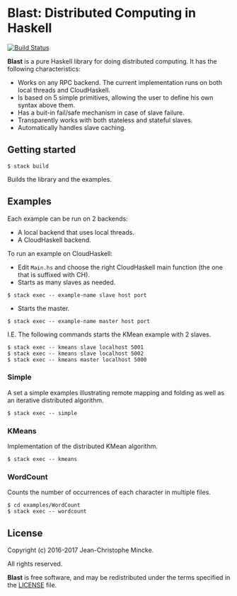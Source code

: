 # Blast: Distributed Computing in Haskell

[![Build Status](https://travis-ci.org/jcmincke/Blast.svg?branch=master)](https://travis-ci.org/jcmincke/Blast)

**Blast** is a pure Haskell library for doing distributed computing. It has the following characteristics:

* Works on any RPC backend. The current implementation runs on both local threads and CloudHaskell.
* Is based on 5 simple primitives, allowing the user to define his own syntax above them.
* Has a buit-in fail/safe mechanism in case of slave failure.
* Transparently works with both stateless and stateful slaves.
* Automatically handles slave caching.


## Getting started

```
$ stack build
```

Builds the library and the examples.

## Examples

Each example can be run on 2 backends:

* A local backend that uses local threads.
* A CloudHaskell backend.

To run an example on CloudHaskell:

* Edit `Main.hs` and choose the right CloudHaskell main function (the one that is suffixed with CH).
* Starts as many slaves as needed.

```
$ stack exec -- example-name slave host port
```
* Starts the master.
```
$ stack exec -- example-name master host port
```

I.E. The following commands starts the KMean example with 2 slaves.

```
$ stack exec -- kmeans slave localhost 5001
$ stack exec -- kmeans slave localhost 5002
$ stack exec -- kmeans master localhost 5000
```

### Simple

A set a simple examples illustrating remote mapping and folding as well as an iterative distributed algorithm.

```
$ stack exec -- simple
```

### KMeans

Implementation of the distributed KMean algorithm.

```
$ stack exec -- kmeans
```

### WordCount

Counts the number of occurrences of each character in multiple files.

```
$ cd examples/WordCount
$ stack exec -- wordcount
```


## License

Copyright (c) 2016-2017 Jean-Christophe Mincke.

All rights reserved.

**Blast** is free software, and may be redistributed under the terms
specified in the [LICENSE](LICENSE) file.
